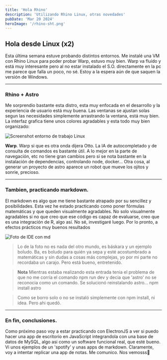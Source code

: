 ```yaml
---
title: 'Hola Rhino'
description: 'Utilizando Rhino Linux, otras novedades'
pubDate: 'Mar 20 2024'
heroImage: '/rhino-sht.png'
---
```


## Hola desde Linux (x2)

Esta última semana estuve probando distintos entornos. Me instalé una VM con Rhino Linux para poder probar Warp, estuvo muy bien. Warp va fluído y está muy interesante pero al no estar instalado el S.O. directamente en la pc me parece que falla un poco, no sé.
Estoy a la espera aún de que saquen la versión de Windows.

---

### Rhino + Astro

Me sorprendio bastante esta distro, esta muy enfocada en el desarrollo y la experiencia de usuario está muy buena. Las ventanas se ajustan solas segun las necesidades simplemente arrastrando la ventana, está muy bien. La interfaz grafica tiene unos colores agradables y esta todo muy bien organizado:

<img src="/rhino-sht.png" alt="Screenshot entorno de trabajo Linux" />

**Warp**.
Warp si que es otra onda dijera Otto. La IA de autocompletado y de consulta de comandos es bastante útil. A lo mejor en la parte de navegación, etc no tiene gran cambios pero si se nota bastante en la instalación de dependencias, controlando node, docker...
Otra cosa, al generar un proyecto de astro aparece un robot que mueve los ojitos y sonrie, precioso.

---

### Tambien, practicando markdown.

El markdown es algo que me tiene bastante atrapado por su sencillez y posibilidades.
Esta vez he estado practicando como poner fórmulas matemáticas y que queden visualmente agradables.
No solo visualmente agradables si no que creo que ese código es capaz de evaluarse, creo que es una integración de R, algo así. No sé, investigaré luego. Por lo pronto, a efectos prácticos muy buenos resultados

<img src="/md-ftw.jpg" alt="Foto de IDE con md" />

> Lo de la foto no es nada del otro mundo, es báskara y un ejemplo boludo. Ba, es boludo para quién ya sepa y esté acostumbrado a matemáticas y sin dudas a cosas más complejas, yo por mi parte no recordaba un carajo. Pero está bueno, entretenido.

>**Nota** Mientras estaba realizando esta entrada tenia el problema de que no me corría el comando npm run dev y decia que 'astro' no se reconocia como un comando.
> Se solucionó reinstalando astro... npm install astro

>Como se borro solo o no se instaló simplemente con npm install, ni idea. Pero ahi quedó. 

---

### En fin, conclusiones.

Como próximo paso voy a estar practicando con ElectronJS a ver si puedo hacer una app de escritorio en JavaScript integrandola con una base de datos de MySQL, algo asi como un software funcional real, que esté bueno.
Vi unos ejemplos de un 'spotify' y unas apps de markdown.
Claramente, voy a intentar replicar una app de notas. Me comunico.
Nos vemosss👋

